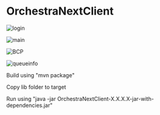 # OrchestraNextClient

![login](http://i.imgur.com/XuVSPY5.png)

![main](http://i.imgur.com/8Ozzq5N.png)

![BCP](http://i.imgur.com/mGRlWnp.png)

![queueinfo](http://i.imgur.com/U2e0fXU.png)

Build using "mvn package"

Copy lib folder to target

Run using "java -jar OrchestraNextClient-X.X.X.X-jar-with-dependencies.jar"